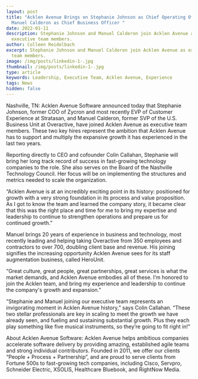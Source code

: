 ```yaml
---
layout: post
title: "Acklen Avenue Brings on Stephanie Johnson as Chief Operating Officer and
  Manuel Calderon as Chief Business Officer "
date: 2022-01-11
description: Stephanie Johnson and Manuel Calderon join Acklen Avenue as
  executive team members.
author: Colleen Reidelbach
excerpt: Stephanie Johnson and Manuel Calderon join Acklen Avenue as executive
  team members.
image: /img/posts/linkedin-1-.jpg
thumbnail: /img/posts/linkedin-1-.jpg
type: article
keywords: Leadership, Executive Team, Acklen Avenue, Experience
tags: News
hidden: false
---
```

Nashville, TN: Acklen Avenue Software announced today that Stephanie Johnson, former COO of Zycron and most recently EVP of Customer Experience at Stratasan, and Manuel Calderon, former SVP of the U.S. Business Unit at Overactive, have joined Acklen Avenue as executive team members. These two key hires represent the ambition that Acklen Avenue has to support and multiply the expansive growth it has experienced in the last two years. 

Reporting directly to CEO and cofounder Colin Callahan, Stephanie will bring her long track record of success in fast-growing technology companies to the role. She also serves on the Board of the Nashville Technology Council. Her focus will be on implementing the structures and metrics needed to scale the organization. 

“Acklen Avenue is at an incredibly exciting point in its history: positioned for growth with a very strong foundation in its process and value proposition. As I got to know the team and learned the company story, it became clear that this was the right place and time for me to bring my expertise and leadership to continue to strengthen operations and prepare us for continued growth.”  

Manuel brings 20 years of experience in business and technology, most recently leading and helping taking Overactive from 350 employees and contractors to over 700, doubling client base and revenue. His joining signifies the increasing opportunity Acklen Avenue sees for its staff augmentation business, called HeroUnit. 

“Great culture, great people, great partnerships, great services is what the market demands, and Acklen Avenue embodies all of these. I’m honored to join the Acklen team, and bring my experience and leadership to continue the company's growth and expansion.”

“Stephanie and Manuel joining our executive team represents an invigorating moment in Acklen Avenue history,” says Colin Callahan. “These two stellar professionals are key in scaling to meet the growth we have already seen, and fueling and sustaining substantial growth. Plus they each play something like five musical instruments, so they’re going to fit right in!”

About Acklen Avenue Software: Acklen Avenue helps ambitious companies accelerate software delivery by providing amazing, established agile teams and strong individual contributors. Founded in 2011, we offer our clients “People + Process + Partnership”, and are proud to serve clients from Fortune 500s to fast-growing tech companies, including Cisco, Servpro, Schneider Electric, XSOLIS, Healthcare Bluebook, and RightNow Media.